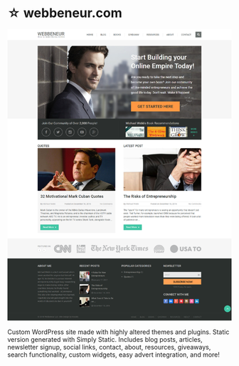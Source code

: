 # ☆ webbeneur.com

![Screenshot](screenshot.png "Screenshot")

Custom WordPress site made with highly altered themes and plugins. Static version generated with Simply Static. Includes blog posts, articles, newsletter signup, social links, contact, about, resources, giveaways, search functionality, custom widgets, easy advert integration, and more!